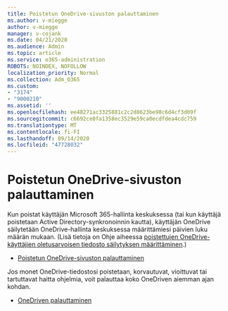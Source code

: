 ```yaml
---
title: Poistetun OneDrive-sivuston palauttaminen
ms.author: v-miegge
author: v-miegge
manager: v-cojank
ms.date: 04/21/2020
ms.audience: Admin
ms.topic: article
ms.service: o365-administration
ROBOTS: NOINDEX, NOFOLLOW
localization_priority: Normal
ms.collection: Adm_O365
ms.custom:
- "3174"
- "9000210"
ms.assetid: ''
ms.openlocfilehash: ee48271ac3325881c2c2d8623be98c6d4cf3d09f
ms.sourcegitcommit: c6692ce0fa1358ec3529e59ca0ecdfdea4cdc759
ms.translationtype: MT
ms.contentlocale: fi-FI
ms.lasthandoff: 09/14/2020
ms.locfileid: "47728032"
---
```

# <a name="restore-a-deleted-onedrive-site"></a>Poistetun OneDrive-sivuston palauttaminen

Kun poistat käyttäjän Microsoft 365-hallinta keskuksessa (tai kun käyttäjä poistetaan Active Directory-synkronoinnin kautta), käyttäjän OneDrive säilytetään OneDrive-hallinta keskuksessa määrittämiesi päivien luku määrän mukaan. (Lisä tietoja on Ohje aiheessa [poistettujen OneDrive-käyttäjien oletusarvoisen tiedosto säilytyksen määrittäminen](https://docs.microsoft.com/onedrive/set-retention).)

* [Poistetun OneDrive-sivuston palauttaminen](https://docs.microsoft.com/onedrive/restore-deleted-onedrive)

Jos monet OneDrive-tiedostosi poistetaan, korvautuvat, vioittuvat tai tartuttavat haitta ohjelmia, voit palauttaa koko OneDriven aiemman ajan kohdan.

* [OneDriven palauttaminen](https://support.office.com/article/Restore-your-OneDrive-fa231298-759d-41cf-bcd0-25ac53eb8a15)